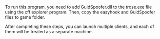 To run this program, you need to add GuidSpoofer.dll to the trose.exe file using the cff explorer program. Then, copy the easyhook and GuidSpoofer files to game folder.

After completing these steps, you can launch multiple clients, and each of them will be treated as a separate machine.
